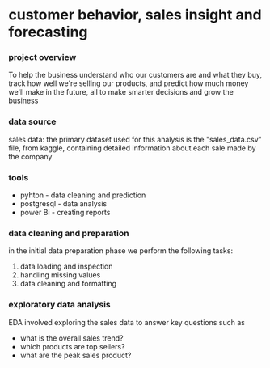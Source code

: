 # customer behavior, sales insight and forecasting
### project overview
To help the business understand who our customers are and what they buy, track how well we're selling our products, and predict how much money we'll make in the future, all to make smarter decisions and grow the business

### data source
 sales data: the primary dataset used for this analysis is the "sales_data.csv" file, from kaggle, containing detailed information about each sale made by the company

### tools
- pyhton - data cleaning and prediction 
- postgresql - data analysis
- power Bi - creating reports

### data cleaning and preparation
in the initial data preparation phase we perform the following tasks:
1. data loading and inspection
2. handling missing values
3. data cleaning and formatting

### exploratory data analysis
EDA involved exploring the sales data to answer key questions such as
- what is the overall sales trend?
- which products are top sellers?
- what are the peak sales product?

